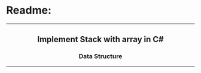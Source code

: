 # Readme:
 
---
 
<h2 align='center'>Implement Stack with array in C#</h2>
<h3 quote align='center'>Data Structure</h3 quote>
 
---

